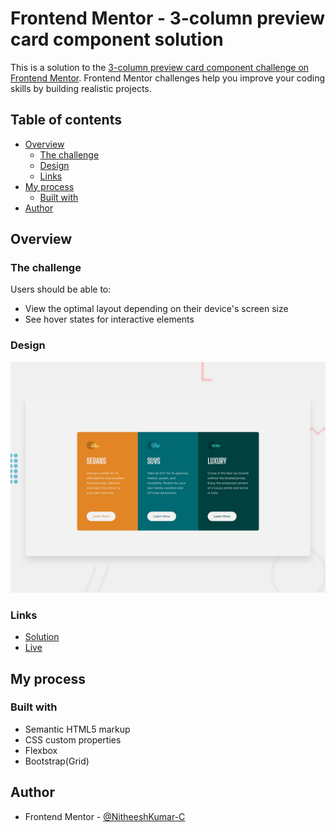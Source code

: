# Frontend Mentor - 3-column preview card component solution

This is a solution to the [3-column preview card component challenge on Frontend Mentor](https://www.frontendmentor.io/challenges/3column-preview-card-component-pH92eAR2-). Frontend Mentor challenges help you improve your coding skills by building realistic projects. 

## Table of contents

- [Overview](#overview)
  - [The challenge](#the-challenge)
  - [Design](#Design)
  - [Links](#links)
- [My process](#my-process)
  - [Built with](#built-with)
- [Author](#author)


## Overview

### The challenge

Users should be able to:

- View the optimal layout depending on their device's screen size
- See hover states for interactive elements

### Design

![](design/desktop-preview.jpg)

### Links

- [Solution](https://your-solution-url.com)
- [Live](https://nitheeshkumar-c.github.io/3-column-preview-card-component/)

## My process

### Built with

- Semantic HTML5 markup
- CSS custom properties
- Flexbox
- Bootstrap(Grid)


## Author

- Frontend Mentor - [@NitheeshKumar-C](https://www.frontendmentor.io/profile/NitheeshKumar-C)
